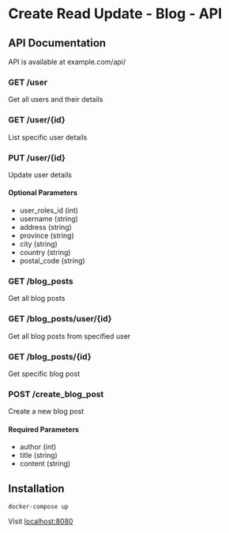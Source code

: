 # Create Read Update - Blog - API


## API Documentation

API is available at example.com/api/

### GET /user

Get all users and their details

### GET /user/{id}

List specific user details

### PUT /user/{id}

Update user details

#### Optional Parameters
- user_roles_id (int)
- username (string)
- address (string)
- province (string)
- city (string)
- country (string)
- postal_code (string)

### GET /blog_posts

Get all blog posts

### GET /blog_posts/user/{id}

Get all blog posts from specified user

### GET /blog_posts/{id}

Get specific blog post

### POST /create_blog_post

Create a new blog post

#### Required Parameters
- author (int)
- title (string)
- content (string)



## Installation

```docker-compose up```

Visit [localhost:8080](localhost:8080)
